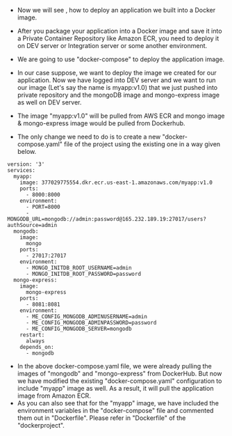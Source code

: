 - Now we will see , how to deploy an application we built into a Docker image.
- After you package your application into a Docker image and save it into a Private Container Repository like Amazon ECR, you need to deploy it on DEV server or Integration server or some another environment.
- We are going to use "docker-compose" to deploy the application image.
- In our case suppose, we want to deploy the image we created for our application. Now we have logged into DEV server and we want to run our image (Let's say the name is myapp:v1.0) that we just pushed into private repository and the mongoDB image and mongo-express image as well on DEV server.
- The image "myapp:v1.0" will be pulled from AWS ECR and mongo image & mongo-express image would be pulled from Dockerhub.

- The only change we need to do is to create a new "docker-compose.yaml" file of the project using the existing one in a way given below.

```
version: '3'
services:
  myapp:
    image: 377029775554.dkr.ecr.us-east-1.amazonaws.com/myapp:v1.0
    ports:
      - 8000:8000
    environment:
      - PORT=8000
      - MONGODB_URL=mongodb://admin:password@165.232.189.19:27017/users?authSource=admin
  mongodb:
    image:
      mongo
    ports:
      - 27017:27017
    environment:
      - MONGO_INITDB_ROOT_USERNAME=admin
      - MONGO_INITDB_ROOT_PASSWORD=password
  mongo-express:
    image:
      mongo-express
    ports:
      - 8081:8081
    environment:
      - ME_CONFIG_MONGODB_ADMINUSERNAME=admin
      - ME_CONFIG_MONGODB_ADMINPASSWORD=password
      - ME_CONFIG_MONGODB_SERVER=mongodb
    restart:
      always
    depends_on:
      - mongodb
```

- In the above docker-compose.yaml file, we were already pulling the images of "mongodb" and "mongo-express" from DockerHub. But now we have modified the existing "docker-compose.yaml" configuration to include "myapp" image as well. As a result, it will pull the application image from Amazon ECR.
- As you can also see that for the "myapp" image, we have included the environment variables in the "docker-compose" file and commented them out in "Dockerfile". Please refer in "Dockerfile" of the "dockerproject".


